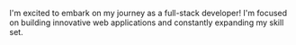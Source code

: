 I'm excited to embark on my journey as a full-stack developer!
I'm focused on building innovative web applications and constantly expanding my skill set. 
